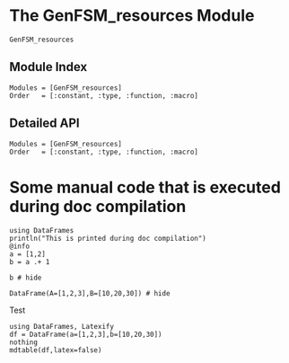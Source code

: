 # The GenFSM_resources Module


```@docs
GenFSM_resources
```

## Module Index

```@index
Modules = [GenFSM_resources]
Order   = [:constant, :type, :function, :macro]
```
## Detailed API

```@autodocs
Modules = [GenFSM_resources]
Order   = [:constant, :type, :function, :macro]
```

# Some manual code that is executed during doc compilation

```@setup abc
using DataFrames
println("This is printed during doc compilation")
@info
a = [1,2]
b = a .+ 1
```

```@example abc
b # hide
```

```@example abc
DataFrame(A=[1,2,3],B=[10,20,30]) # hide
```


Test 

```@eval
using DataFrames, Latexify
df = DataFrame(a=[1,2,3],b=[10,20,30])
nothing
mdtable(df,latex=false)
```

